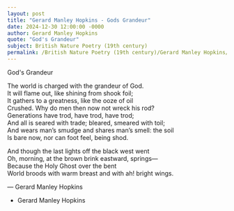 ```yaml
---
layout: post
title: "Gerard Manley Hopkins - Gods Grandeur"
date: 2024-12-30 12:00:00 -0000
author: Gerard Manley Hopkins
quote: "God's Grandeur"
subject: British Nature Poetry (19th century)
permalink: /British Nature Poetry (19th century)/Gerard Manley Hopkins/Gerard Manley Hopkins - Gods Grandeur
---
```


God's Grandeur

The world is charged with the grandeur of God.  
It will flame out, like shining from shook foil;  
It gathers to a greatness, like the ooze of oil  
Crushed. Why do men then now not wreck his rod?  
Generations have trod, have trod, have trod;  
And all is seared with trade; bleared, smeared with toil;  
And wears man’s smudge and shares man’s smell: the soil  
Is bare now, nor can foot feel, being shod.
  
And though the last lights off the black west went  
Oh, morning, at the brown brink eastward, springs—  
Because the Holy Ghost over the bent  
World broods with warm breast and with ah! bright wings.

— Gerard Manley Hopkins

- Gerard Manley Hopkins
